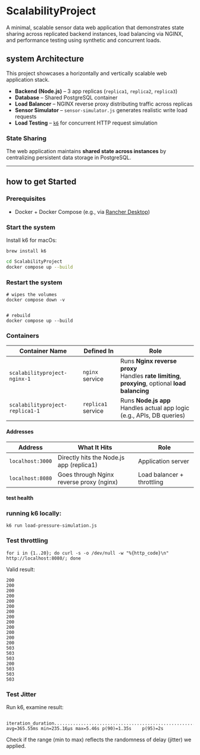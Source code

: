 # ScalabilityProject

A minimal, scalable sensor data web application that demonstrates state sharing across replicated backend instances, load balancing via NGINX, and performance testing using synthetic and concurrent loads.

## system Architecture

This project showcases a horizontally and vertically scalable web application stack.

- **Backend (Node.js)** – 3 app replicas (`replica1`, `replica2`, `replica3`)
- **Database** – Shared PostgreSQL container
- **Load Balancer** – NGINX reverse proxy distributing traffic across replicas
- **Sensor Simulator** – `sensor-simulator.js` generates realistic write load requests
- **Load Testing** – [`k6`](https://k6.io/) for concurrent HTTP request simulation

### State Sharing

The web application maintains **shared state across instances** by centralizing persistent data storage in PostgreSQL.

---

## how to get Started

### Prerequisites

- Docker + Docker Compose (e.g., via [Rancher Desktop](https://rancherdesktop.io/))

### Start the system

Install k6 for macOs:
```
brew install k6
```

```bash
cd ScalabilityProject
docker compose up --build
```

### Restart the system
```
# wipes the volumes
docker compose down -v


# rebuild
docker compose up --build
```

### Containers
| Container Name                  | Defined In         | Role                                                                                                  |
| ------------------------------- | ------------------ | ----------------------------------------------------------------------------------------------------- |
| `scalabilityproject-nginx-1`    | `nginx` service    | Runs **Nginx reverse proxy** <br>Handles **rate limiting**, **proxying**, optional **load balancing** |
| `scalabilityproject-replica1-1` | `replica1` service | Runs **Node.js app** <br>Handles actual app logic (e.g., APIs, DB queries)                            |

#### Addresses
| Address          | What It Hits                             | Role                       |
| ---------------- | ---------------------------------------- | -------------------------- |
| `localhost:3000` | Directly hits the Node.js app (replica1) | Application server         |
| `localhost:8080` | Goes through Nginx reverse proxy (nginx) | Load balancer + throttling |

#### test health

### running k6 locally:
```
k6 run load-pressure-simulation.js
```

### Test throttling
```
for i in {1..20}; do curl -s -o /dev/null -w "%{http_code}\n" http://localhost:8080/; done
```
Valid result:
```
200
200
200
200
200
200
200
200
200
200
200
200
200
503
503
503
200
503
503
503
```

### Test Jitter
Run k6, examine result:
```
    iteration_duration......................................................: avg=365.55ms min=235.16µs max=5.46s p(90)=1.35s    p(95)=2s      
```
Check if the range (min to max) reflects the randomness of delay (jitter) we applied.